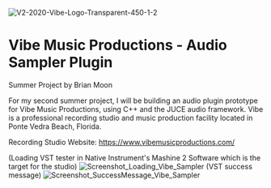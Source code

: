 ![V2-2020-Vibe-Logo-Transparent-450-1-2](https://user-images.githubusercontent.com/25870426/124214978-276e1080-dac1-11eb-8ba0-3751a11327ae.png)
# Vibe Music Productions - Audio Sampler Plugin
Summer Project by Brian Moon

For my second summer project, I will be building an audio plugin prototype for Vibe Music Productions, using C++ and the JUCE audio framework. Vibe is a professional recording studio and music production facility located in Ponte Vedra Beach, Florida. 

Recording Studio Website: https://www.vibemusicproductions.com/

(Loading VST tester in Native Instrument's Mashine 2 Software which is the target for the studio)
![Screenshot_Loading_Vibe_Sampler](https://user-images.githubusercontent.com/25870426/124214309-ffca7880-dabf-11eb-9eed-066e948a09a0.png)
(VST success message)
![Screenshot_SuccessMessage_Vibe_Sampler](https://user-images.githubusercontent.com/25870426/124215843-d9f2a300-dac2-11eb-90a8-cd4d554ba7ac.png)